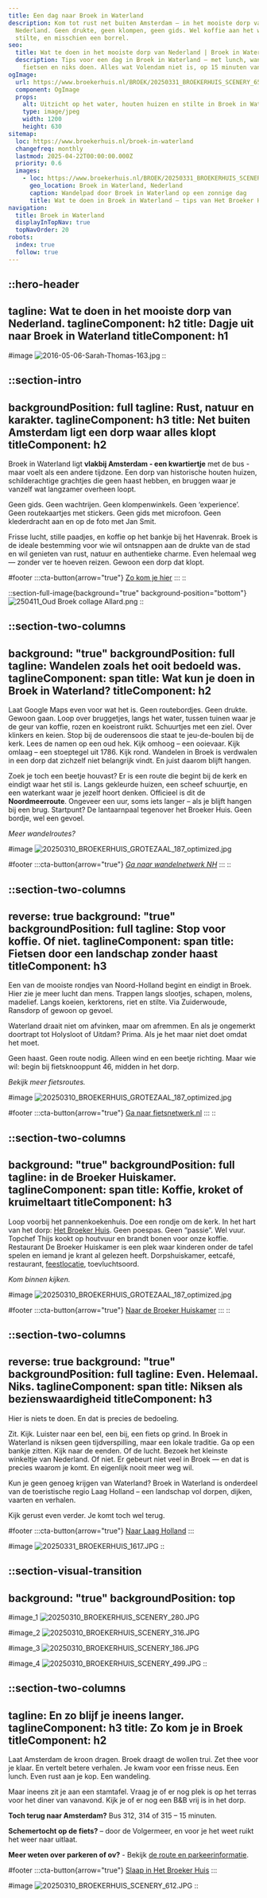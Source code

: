 ```yaml
---
title: Een dag naar Broek in Waterland
description: Kom tot rust net buiten Amsterdam – in het mooiste dorp van
  Nederland. Geen drukte, geen klompen, geen gids. Wel koffie aan het water,
  stilte, en misschien een borrel.
seo:
  title: Wat te doen in het mooiste dorp van Nederland | Broek in Waterland
  description: Tips voor een dag in Broek in Waterland – met lunch, wandelen,
    fietsen en niks doen. Alles wat Volendam niet is, op 15 minuten van de stad.
ogImage:
  url: https://www.broekerhuis.nl/BROEK/20250331_BROEKERHUIS_SCENERY_653.JPG
  component: OgImage
  props:
    alt: Uitzicht op het water, houten huizen en stilte in Broek in Waterland
    type: image/jpeg
    width: 1200
    height: 630
sitemap:
  loc: https://www.broekerhuis.nl/broek-in-waterland
  changefreq: monthly
  lastmod: 2025-04-22T00:00:00.000Z
  priority: 0.6
  images:
    - loc: https://www.broekerhuis.nl/BROEK/20250331_BROEKERHUIS_SCENERY_653.JPG
      geo_location: Broek in Waterland, Nederland
      caption: Wandelpad door Broek in Waterland op een zonnige dag
      title: Wat te doen in Broek in Waterland – tips van Het Broeker Huis
navigation:
  title: Broek in Waterland
  displayInTopNav: true
  topNavOrder: 20
robots:
  index: true
  follow: true
---
```


::hero-header
---
tagline: Wat te doen in het mooiste dorp van Nederland.
taglineComponent: h2
title: Dagje uit naar Broek in Waterland
titleComponent: h1
---
#image
![2016-05-06-Sarah-Thomas-163.jpg](/Broek%20tourist%20image_5.jpg)
::

::section-intro
---
backgroundPosition: full
tagline: Rust, natuur en karakter.
taglineComponent: h3
title: Net buiten Amsterdam ligt een dorp waar alles klopt
titleComponent: h2
---
Broek in Waterland ligt **vlakbij Amsterdam - een kwartiertje** met de bus - maar voelt als een andere tijdzone. Een dorp van historische houten huizen, schilderachtige grachtjes die geen haast hebben, en bruggen waar je vanzelf wat langzamer overheen loopt.

Geen gids. Geen wachtrijen. Geen klompenwinkels. Geen ‘experience’. Geen routekaartjes met stickers. Geen gids met microfoon. Geen klederdracht aan en op de foto met Jan Smit.

Frisse lucht, stille paadjes, en koffie op het bankje bij het Havenrak. Broek is de ideale bestemming voor wie wil ontsnappen aan de drukte van de stad en wil genieten van rust, natuur en authentieke charme. Even helemaal weg — zonder ver te hoeven reizen. Gewoon een dorp dat klopt.

#footer
  :::cta-button{arrow="true"}
  [Zo kom je hier](/contact-parkeren)
  :::
::

::section-full-image{background="true" background-position="bottom"}
![250411_Oud Broek collage Allard.png](/Broek%20tourist%20image_4.jpg)
::

::section-two-columns
---
background: "true"
backgroundPosition: full
tagline: Wandelen zoals het ooit bedoeld was.
taglineComponent: span
title: Wat kun je doen in Broek in Waterland?
titleComponent: h2
---
Laat Google Maps even voor wat het is. Geen routebordjes. Geen drukte. Gewoon gaan. Loop over bruggetjes, langs het water, tussen tuinen waar je de geur van koffie, rozen en koeistront ruikt. Schuurtjes met een ziel. Over klinkers en keien. Stop bij de ouderensoos die staat te jeu-de-boulen bij de kerk. Lees de namen op een oud hek. Kijk omhoog – een ooievaar. Kijk omlaag – een stoeptegel uit 1786. Kijk rond. Wandelen in Broek is verdwalen in een dorp dat zichzelf niet belangrijk vindt. En juist daarom blijft hangen.

Zoek je toch een beetje houvast? Er is een route die begint bij de kerk en eindigt waar het stil is. Langs gekleurde huizen, een scheef schuurtje, en een waterkant waar je jezelf hoort denken. Officieel is dit de **Noordmeerroute**. Ongeveer een uur, soms iets langer – als je blijft hangen bij een brug. Startpunt? De lantaarnpaal tegenover het Broeker Huis. Geen bordje, wel een gevoel.

*Meer wandelroutes?*

#image
![20250310\_BROEKERHUIS\_GROTEZAAL\_187\_optimized.jpg](/20250331_BROEKERHUIS_1492.JPG)

#footer
  :::cta-button{arrow="true"}
  [*Ga naar wandelnetwerk NH*](https://www.wandelnetwerknoordholland.nl/startpunten/startpunt-broek-in-waterland/1127)
  :::
::

::section-two-columns
---
reverse: true
background: "true"
backgroundPosition: full
tagline: Stop voor koffie. Of niet.
taglineComponent: span
title: Fietsen door een landschap zonder haast
titleComponent: h3
---
Een van de mooiste rondjes van Noord-Holland begint en eindigt in Broek. Hier zie je meer lucht dan mens. Trappen langs slootjes, schapen, molens, madelief. Langs koeien, kerktorens, riet en stilte. Via Zuiderwoude, Ransdorp of gewoon op gevoel.

Waterland draait niet om afvinken, maar om afremmen. En als je ongemerkt doortrapt tot Holysloot of Uitdam? Prima. Als je het maar niet doet omdat het moet.

Geen haast. Geen route nodig. Alleen wind en een beetje richting. Maar wie wil: begin bij fietsknooppunt 46, midden in het dorp.

*Bekijk meer fietsroutes.*

#image
![20250310\_BROEKERHUIS\_GROTEZAAL\_187\_optimized.jpg](/20250331_BROEKERHUIS_1492.JPG)

#footer
  :::cta-button{arrow="true"}
  [Ga naar fietsnetwerk.nl](https://www.fietsnetwerk.nl/en/routes/cycle-route-just-a-stones-throw-from-amsterdam/)
  :::
::

::section-two-columns
---
background: "true"
backgroundPosition: full
tagline: in de Broeker Huiskamer.
taglineComponent: span
title: Koffie, kroket of kruimeltaart
titleComponent: h3
---
Loop voorbij het pannenkoekenhuis. Doe een rondje om de kerk. In het hart van het dorp: [Het Broeker Huis](/het-broeker-huis). Geen poespas. Geen “passie”. Wel vuur. Topchef Thijs kookt op houtvuur en brandt bonen voor onze koffie. Restaurant De Broeker Huiskamer is een plek waar kinderen onder de tafel spelen en iemand je krant al gelezen heeft. Dorpshuiskamer, eetcafé, restaurant, [feestlocatie](/trouwen-feesten), toevluchtsoord.

*Kom binnen kijken.*

#image
![20250310\_BROEKERHUIS\_GROTEZAAL\_187\_optimized.jpg](/20250331_BROEKERHUIS_1492.JPG)

#footer
  :::cta-button{arrow="true"}
  [Naar de Broeker Huiskamer](/restaurant)
  :::
::

::section-two-columns
---
reverse: true
background: "true"
backgroundPosition: full
tagline: Even. Helemaal. Niks.
taglineComponent: span
title: Niksen als bezienswaardigheid
titleComponent: h3
---
Hier is niets te doen. En dat is precies de bedoeling.

Zit. Kijk. Luister naar een bel, een bij, een fiets op grind. In Broek in Waterland is niksen geen tijdverspilling, maar een lokale traditie. Ga op een bankje zitten. Kijk naar de eenden. Of de lucht. Bezoek het kleinste winkeltje van Nederland. Of niet. Er gebeurt niet veel in Broek — en dat is precies waarom je komt. En eigenlijk nooit meer weg wil.

Kun je geen genoeg krijgen van Waterland? Broek in Waterland is onderdeel van de toeristische regio Laag Holland – een landschap vol dorpen, dijken, vaarten en verhalen.

Kijk gerust even verder. Je komt toch wel terug.

#footer
  :::cta-button{arrow="true"}
  [Naar Laag Holland](/)
  :::

#image
![20250331\_BROEKERHUIS\_1617.JPG](/20250310_BROEKERHUIS_SCENERY_653.JPG)
::

::section-visual-transition
---
background: "true"
backgroundPosition: top
---
#image_1
![20250310\_BROEKERHUIS\_SCENERY\_280.JPG](/20250310_BROEKERHUIS_SCENERY_382.JPG)

#image_2
![20250310\_BROEKERHUIS\_SCENERY\_316.JPG](/20250310_BROEKERHUIS_GROTEZAAL_237.JPG)

#image_3
![20250310\_BROEKERHUIS\_SCENERY\_186.JPG](/20250310_BROEKERHUIS_SCENERY_378.JPG)

#image_4
![20250310\_BROEKERHUIS\_SCENERY\_499.JPG](/20250310_BROEKERHUIS_SCENERY_499.JPG)
::

::section-two-columns
---
tagline: En zo blijf je ineens langer.
taglineComponent: h3
title: Zo kom je in Broek
titleComponent: h2
---
Laat Amsterdam de kroon dragen. Broek draagt de wollen trui. Zet thee voor je klaar. En vertelt betere verhalen. Je kwam voor een frisse neus. Een lunch. Even rust aan je kop. Een wandeling.

Maar ineens zit je aan een stamtafel. Vraag je of er nog plek is op het terras voor het diner van vanavond. Kijk je of er nog een B\&B vrij is in het dorp.

**Toch terug naar Amsterdam?** Bus 312, 314 of 315 – 15 minuten.

**Schemertocht op de fiets?** – door de Volgermeer, en voor je het weet ruikt het weer naar uitlaat.

**Meer weten over parkeren of ov?** - Bekijk [de route en parkeerinformatie](/contact-parkeren).

#footer
  :::cta-button{arrow="true"}
  [Slaap in Het Broeker Huis](/overnachten)
  :::

#image
![20250310\_BROEKERHUIS\_SCENERY\_612.JPG](/images/20250310_BROEKERHUIS_SCENERY_612.JPG)
::
